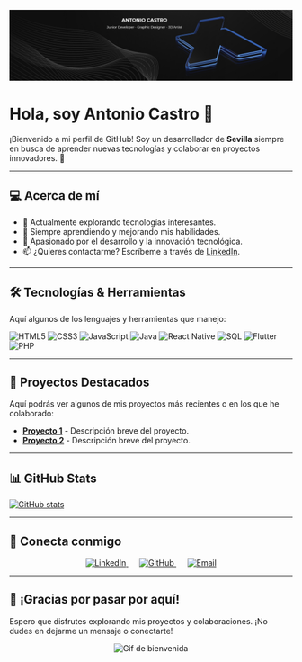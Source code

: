 <!-- Banner: Reemplaza la URL de la imagen con tu propio banner -->
![Banner](./assets/banner.jpg)

# Hola, soy Antonio Castro 👋

¡Bienvenido a mi perfil de GitHub! Soy un desarrollador de **Sevilla** siempre en busca de aprender nuevas tecnologías y colaborar en proyectos innovadores. 🚀

---

## 💻 Acerca de mí

- 🔭 Actualmente explorando tecnologías interesantes.
- 🌱 Siempre aprendiendo y mejorando mis habilidades.
- 💬 Apasionado por el desarrollo y la innovación tecnológica.
- 📫 ¿Quieres contactarme? Escríbeme a través de [LinkedIn](https://www.linkedin.com/in/antonio-castro-y%C3%A9benes-19a8891a2/).

---

## 🛠️ Tecnologías & Herramientas

Aquí algunos de los lenguajes y herramientas que manejo:

![HTML5](https://img.shields.io/badge/HTML5-E34F26?style=flat-square&logo=html5&logoColor=white)
![CSS3](https://img.shields.io/badge/CSS3-1572B6?style=flat-square&logo=css3)
![JavaScript](https://img.shields.io/badge/JavaScript-F7DF1E?style=flat-square&logo=javascript&logoColor=black)
![Java](https://img.shields.io/badge/Java-ED8B00?style=flat-square&logo=java&logoColor=white)
![React Native](https://img.shields.io/badge/React_Native-20232A?style=flat-square&logo=react&logoColor=61DAFB)
![SQL](https://img.shields.io/badge/SQL-4479A1?style=flat-square&logo=postgresql&logoColor=white)
![Flutter](https://img.shields.io/badge/Flutter-02569B?style=flat-square&logo=flutter&logoColor=white)
![PHP](https://img.shields.io/badge/PHP-777BB4?style=flat-square&logo=php&logoColor=white)

---

## 🚀 Proyectos Destacados

Aquí podrás ver algunos de mis proyectos más recientes o en los que he colaborado:

- [**Proyecto 1**](#) - Descripción breve del proyecto.
- [**Proyecto 2**](#) - Descripción breve del proyecto.

<!-- Agrega más proyectos o enlaces relevantes -->

---

## 📊 GitHub Stats

[![GitHub stats](https://github-readme-stats.vercel.app/api?username=AntonioCastro-dev&show_icons=true&theme=radical)](https://github.com/AntonioCastro-dev)

---

## 🔗 Conecta conmigo

<p align="center">
  <a href="https://www.linkedin.com/in/antonio-castro-y%C3%A9benes-19a8891a2/" style="margin: 0 10px;">
    <img src="https://img.shields.io/badge/-LinkedIn-blue?style=for-the-badge&logo=linkedin&logoColor=white" alt="LinkedIn" />
  </a>
  <a href="https://github.com/AntonioCastro-dev" style="margin: 0 10px;">
    <img src="https://img.shields.io/badge/-GitHub-181717?style=for-the-badge&logo=github&logoColor=white" alt="GitHub" />
  </a>
  <a href="mailto:antonio.casyeb@gmail.com" style="margin: 0 10px;">
    <img src="https://img.shields.io/badge/-Email-D14836?style=for-the-badge&logo=gmail&logoColor=white" alt="Email" />
  </a>
</p>

---

## 🎉 ¡Gracias por pasar por aquí!

Espero que disfrutes explorando mis proyectos y colaboraciones. ¡No dudes en dejarme un mensaje o conectarte!
<p align="center">
  <img src="https://i.pinimg.com/originals/5f/a2/1e/5fa21e87a7cb96c451ad49236e93b434.gif" alt="Gif de bienvenida" width="300" />
</p>
